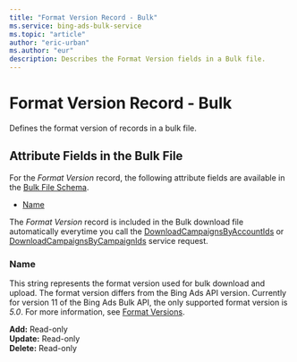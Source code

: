 ```yaml
---
title: "Format Version Record - Bulk"
ms.service: bing-ads-bulk-service
ms.topic: "article"
author: "eric-urban"
ms.author: "eur"
description: Describes the Format Version fields in a Bulk file.
---
```

# Format Version Record - Bulk
Defines the format version of records in a bulk file.

## <a name="entitydata"></a>Attribute Fields in the Bulk File
For the *Format Version* record, the following attribute fields are available in the [Bulk File Schema](../bulk-service/bulk-file-schema.md). 

- [Name](#name)

The *Format Version* record is included in the Bulk download file automatically everytime you call the [DownloadCampaignsByAccountIds](../bulk-service/downloadcampaignsbyaccountids.md) or [DownloadCampaignsByCampaignIds](../bulk-service/downloadcampaignsbycampaignids.md) service request. 

### <a name="name"></a>Name
This string represents the format version used for bulk download and upload. The format version differs from the Bing Ads API version. Currently for version 11 of the Bing Ads Bulk API, the only supported format version  is *5.0*. For more information, see [Format Versions](../bulk-service/bulk-file-schema.md#formatversions).

**Add:** Read-only  
**Update:** Read-only  
**Delete:** Read-only  
